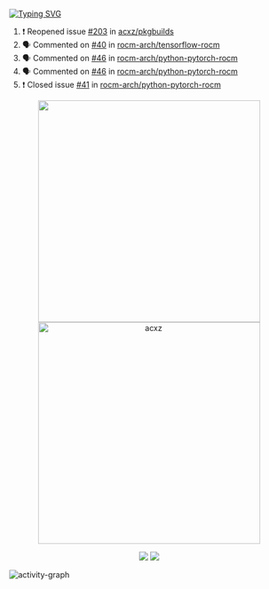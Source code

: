 [![Typing SVG](https://readme-typing-svg.herokuapp.com?size=16&color=AFFFA3&multiline=true&height=75&lines=contributing+to+robotics%2Faerospace%2Fml%2Fgpu+software;packaging+it+for+archlinux;ricer)](https://git.io/typing-svg)

<!--START_SECTION:activity-->
1. ❗️ Reopened issue [#203](https://github.com/acxz/pkgbuilds/issues/203) in [acxz/pkgbuilds](https://github.com/acxz/pkgbuilds)
2. 🗣 Commented on [#40](https://github.com/rocm-arch/tensorflow-rocm/issues/40) in [rocm-arch/tensorflow-rocm](https://github.com/rocm-arch/tensorflow-rocm)
3. 🗣 Commented on [#46](https://github.com/rocm-arch/python-pytorch-rocm/issues/46) in [rocm-arch/python-pytorch-rocm](https://github.com/rocm-arch/python-pytorch-rocm)
4. 🗣 Commented on [#46](https://github.com/rocm-arch/python-pytorch-rocm/issues/46) in [rocm-arch/python-pytorch-rocm](https://github.com/rocm-arch/python-pytorch-rocm)
5. ❗️ Closed issue [#41](https://github.com/rocm-arch/python-pytorch-rocm/issues/41) in [rocm-arch/python-pytorch-rocm](https://github.com/rocm-arch/python-pytorch-rocm)
<!--END_SECTION:activity-->

<p align="center">
  <img width="400em" src=https://github-readme-stats.vercel.app/api?username=acxz&include_all_commits=true&show_icons=true />
  <img width="400em" src="https://github-readme-streak-stats.herokuapp.com/?user=acxz&" alt="acxz" />
</p>

<p align="center">
  <img src=https://github-readme-stats.vercel.app/api/top-langs/?username=acxz&layout=compact />
  <img src=https://github-profile-trophy.vercel.app/?username=acxz&row=2&column=4 />
</p>

![activity-graph](https://activity-graph.herokuapp.com/graph?username=acxz&theme=aqua)
